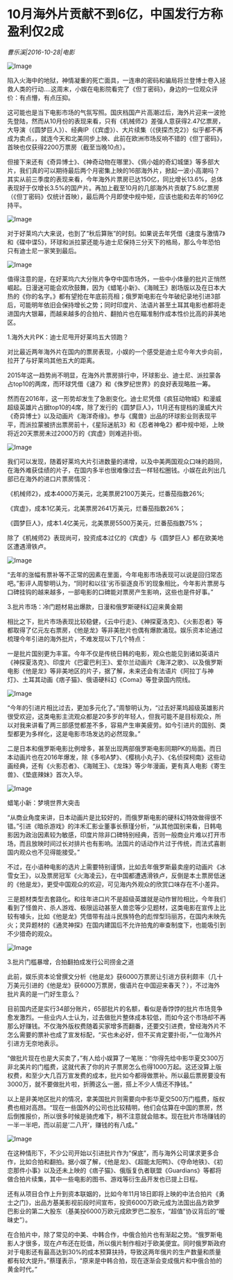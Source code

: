 # 10月海外片贡献不到6亿，中国发行方称盈利仅2成

*曹乐溪|2016-10-28|电影*

![Image](http://static.ylzbl.com/uploads/ueditor/php/upload/image/20170731/1501490223448806.jpg)

陷入火海中的地狱，神情凝重的死亡面具，一连串的密码和骗局将兰登博士卷入拯救人类的行动….这周末，小娱在电影院看完了《但丁密码》，身边的一位观众评价：有点懵，有点压抑。

这可能也是当下电影市场的气氛写照。国庆档国产片高潮过后，海外片迎来一波抢先登陆，然而从10月份的表现来看，只有《机械师2》差强人意获得2.47亿票房，大导演（《圆梦巨人》）、经典IP（《宾虚》）、大片续集（《侠探杰克2》）似乎都不再成为卖点，，就连今天和北美同步上映、此前在欧洲市场反响不错的《但丁密码》，首映也仅获得2200万票房（截至当晚10点）。

但接下来还有《奇异博士》、《神奇动物在哪里》、《佩小姐的奇幻城堡》等多部大片，我们真的可以期待最后两个月密集上映的16部海外片，掀起一波小高潮吗？其实从前三季度的表现来看，今年海外片票房已达150亿，同比增长13.6%，总体表现好于仅增长3.5%的国产片。再加上截至10月的几部海外片贡献了5.8亿票房（《但丁密码》仅统计首映），最后两个月即使中规中矩，应该也能和去年的169亿持平。

![Image](http://p2.pstatp.com/large/31d100042c98cf2c4934)

对于好莱坞六大来说，也到了“秋后算账”的时刻。如果说去年凭借《速度与激情7》和《碟中谍5》，环球和派拉蒙还能与迪士尼保持三分天下的格局，那么今年恐怕只有迪士尼一家笑到最后。

![Image](http://p1.pstatp.com/large/31dd0001968710e08be7)

值得注意的是，在好莱坞六大分账片争夺中国市场外，一些中小体量的批片正悄然崛起。日漫迷可能会欢欣鼓舞，因为《蜡笔小新》、《海贼王》剧场版以及在日本大热的《你的名字。》都有望抢在年底前亮相；俄罗斯电影在今年破纪录地引进3部后，可能明年依旧会保持增长之势；同时印度片、法语片甚至土耳其电影也都将走进国内大银幕，而越来越多的合拍片、翻拍片也在瞄准制作成本性价比高的非美地区。

1.海外大片PK：迪士尼甩开好莱坞五大领跑？

对比最近两年海外片在国内的票房表现，小娱的一个感受是迪士尼今年大步向前，拉开了与好莱坞其他五大的距离。

2015年这一趋势尚不明显，在海外片票房排行中，环球影业、迪士尼、派拉蒙各占top10的两席，而环球凭借《速7》和《侏罗纪世界》的良好表现略胜一筹。

然而在2016年，这一形势却发生了急剧变化。迪士尼凭借《疯狂动物城》和漫威超级英雄片占据top10的4席，除了发行的《圆梦巨人》，11月还有提档的漫威大片《奇异博士》以及动画片《海洋奇缘》。参与《魔兽》出品的环球影业则表现平平，而派拉蒙被挤出票房前十，《星际迷航3》和《忍者神龟2》都中规中矩，上映将近20天票房未过2000万的《宾虚》则难逃扑街。

![Image](http://p1.pstatp.com/large/31d20004245745d1002d)

我们可以发现，随着好莱坞大片引进数量的递增，以及中美两国观众口味的趋同，在海外难获佳绩的片子，在国内多半也很难像过去一样轻松圈钱。小娱在此列出几部已在海外的进口片票房情况：

《机械师2》，成本4000万美元，北美票房2100万美元，烂番茄指数26%;

《宾虚》，成本1亿美元，北美票房2641万美元，烂番茄指数26%；

《圆梦巨人》，成本1.4亿美元，北美票房5500万美元，烂番茄指数75%；

除了《机械师2》表现尚可，投资成本过亿的《宾虚》与《圆梦巨人》都在欧美地区遭遇滑铁卢。

![Image](http://p1.pstatp.com/large/31d50001b3f225bcf542)

“去年的涨幅有票补等不正常的因素在里面，今年电影市场表现可以说是回归常态吧。”影评人周黎明认为，“同时和以往’劣币驱逐良币’的现象相比，今年影片票房与口碑挂钩的越来越多，一部电影的口碑能对票房产生影响，这些也是件好事。”

3.批片市场：冷门题材易出爆款，日漫和俄罗斯硬科幻迎来黄金期

相比之下，批片市场表现比较稳健，《云中行走》、《神探夏洛克》、《火影忍者》等都取得了亿元左右票房，《他是龙》等非美批片也偶有爆款涌现。娱乐资本论通过梳理今年引进的海外批片，不难发现以下几个特点：

一是批片国别更为丰富。今年不仅是传统日韩的电影，观众也能见到诸如英语片《神探夏洛克》、印度片《巴霍巴利王》、爱尔兰动画片《海洋之歌》、以及俄罗斯电影《他是龙》等非美地区的片子，据了解，未来还会有法语片《阿拉丁与神灯》、土耳其动画《痞子猫》、俄语硬科幻《Coma》等登录国内院线。

![Image](http://p1.pstatp.com/large/31d90001a4918d307f39)

“今年的引进片相比过去，更加多元化了。”周黎明认为，“过去好莱坞超级英雄影片很受欢迎，这类电影主流观众都是20多岁的年轻人，但我可能不是目标观众，所以对我来讲看了两三部感觉都差不多，容易产生审美疲劳。如今引进片的国别、类型都更为多样化，这是电影市场发达的必然现象。”

二是日本和俄罗斯电影比例增多，甚至出现两部俄罗斯电影同期PK的局面。而日本动画片也在2016年爆发，除《多啦A梦》、《樱桃小丸子》、《名侦探柯南》这些动画经典，还有《火影忍者》、《海贼王》、《龙珠》等少年漫画，更有真人电影《寄生兽》、《垫底辣妹》首次入华。

![Image](http://p3.pstatp.com/large/31dd00019688d8994912)

蜡笔小新：梦境世界大突击

“从商业角度来讲，日本动画片是比较好的，而俄罗斯电影的硬科幻特效做得很不错。”引进《暗杀游戏》的沣禾汇影业董事长蔡瑾分析，“从其他国别来看，日韩电影因为政治因素较为敏感，印度片除非口碑特别经典，否则一般商业片难以打开市场，而且放映时间过长对排片也有影响。法国片的话动作片过于传统，而法式喜剧国内观众也不见得能接受。”

不过，在小语种电影的选片上需要特别谨慎，比如去年俄罗斯最卖座的动画片《冰雪女王》，以及票房冠军《火海凌云》，在中国都遭遇滑铁卢，反倒是本土票房低迷的《他是龙》，更受中国观众的欢迎，可见海内外观众的欣赏口味存在不小差异。

三是题材类型去套路化。和往年进口片不是超级英雄就是动作冒险相比，今年我们看到了怪兽片、杀人游戏、极限运动甚至人兽恋等少见题材，这类电影在宣传上比较有噱头，比如《他是龙》凭借带有战斗民族特色的彪悍型玛丽苏，在国内未映先火；灵异题材的《通灵神探》在国内建国后不允许拍鬼的审查制度下，也能吸引到不少猎奇的观众。

![Image](http://p3.pstatp.com/large/31d70001d24f04ae1642)

3.批片门槛暴增，合拍翻拍成发行公司捞金之道

此前，娱乐资本论曾撰文分析《他是龙》获6000万票房让引进方获利颇丰（几十万美元引进的《他是龙》获6000万票房，俄语片在中国迎来春天？），不过海外批片真的是一门好生意么？

目前国内还是实行34部分账片，65部批片的名额，看似是香饽饽的批片市场竞争愈发激烈。一些业内人士认为，过去做批片整体成本较低，而如今这个市场却不再那么好赚钱。不仅海外版权费随着买家增多而翻番，还要交引进费，曾经海外片不怎么需要的票补也成了宣发标配，“买也未必好，但不买肯定要扑街，”一位海外片引进方无奈地表示。

“做批片现在也是大买卖了，”有人给小娱算了一笔账：“你得先给中影华夏交300万非北美片的门槛费，这就代表了你的片子票房怎么也得1000万起。这还没算上版权费，和至少大几百万宣发费的成本，批片如今都得做票补。所以最后票房要没有3000万，就不要做批片啦，折腾这么一圈，搭上不少人情还不挣钱。”

以上是非美地区批片的情况，拿美国批片则需要向中影华夏交500万门槛费，版权费也相对高昂。“现在一些国外的公司也比较精明，他们会估算在中国的票房，然后倒推报价，所以很多时候是骑虎难下，稍不注意就会赔本。现在批片市场赚钱的一半一半吧，而以前是’二八开’，赚钱的有八成。”

![Image](http://p3.pstatp.com/large/31d50001b3f4174dc562)

在这种情形下，不少公司开始以引进批片作为“保底”，而与海外公司谋求更多合作，比如合拍和翻拍。据小娱了解，《他是龙》、《超能太阳鸭》、《夺命地铁》、《初恋那件小事》以及还未上映的《痞子猫》、俄版复仇者联盟《Guardians》等都将做合拍片续集，其中一些电影的图书、游戏等衍生品开发也已提上日程。

还有从项目合作上升到资本联姻的，比如今年11月18日即将上映的中法合拍片《勇士之门》，出品方基美影视前段时间宣布，投资6000万欧元成为法国出品方欧罗巴影业的第二大股东（基美投6000万欧元成欧罗巴二股东，“超值”协议背后的“暧昧史”）。

在合拍片中，除了常见的中美、中韩合作，中俄合拍片也有渐起之势。“俄罗斯电影人才很多，现在卢布还在贬值，所以俄片制作相对于欧美便宜。同时俄罗斯政府对于电影还有最高达到30%的成本预算扶持，导致这两年俄片的生产数量和质量都有较大提升。”蔡瑾表示，“原来是中韩合拍，现在逐渐会变成俄片和中俄合拍的黄金时代。”

